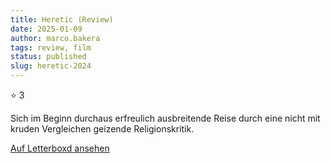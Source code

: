 ```yaml
---
title: Heretic (Review)
date: 2025-01-09
author: marco.bakera
tags: review, film
status: published
slug: heretic-2024
---
```


⭐ 3

Sich im Beginn durchaus erfreulich ausbreitende Reise durch eine nicht mit kruden Vergleichen geizende Religionskritik.

[Auf Letterboxd ansehen](https://boxd.it/8o1YRh)

